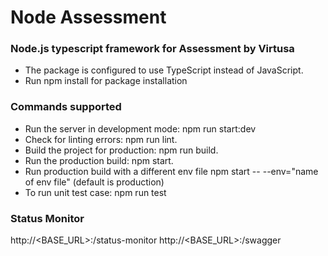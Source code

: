 # Node Assessment
### Node.js typescript framework for Assessment by Virtusa

- The package is configured to use TypeScript instead of JavaScript.
- Run npm install for package installation

### Commands supported
- Run the server in development mode: npm run start:dev
- Check for linting errors: npm run lint.
- Build the project for production: npm run build.
- Run the production build: npm start.
- Run production build with a different env file npm start -- --env="name of env file" (default is production)
- To run unit test case: npm run test

### Status Monitor
http://<BASE_URL>:<PORT>/status-monitor
http://<BASE_URL>:<PORT>/swagger
